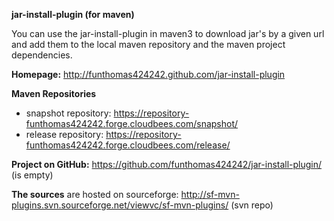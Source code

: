 **jar-install-plugin (for maven)**

You can use the jar-install-plugin in maven3 to download jar's by a given url 
and add them to the local maven repository and the maven project dependencies.

**Homepage:** http://funthomas424242.github.com/jar-install-plugin

**Maven Repositories**

 - snapshot repository: https://repository-funthomas424242.forge.cloudbees.com/snapshot/
 - release repository: https://repository-funthomas424242.forge.cloudbees.com/release/

**Project on GitHub:** https://github.com/funthomas424242/jar-install-plugin/ (is empty)

**The sources** are hosted on sourceforge: 
http://sf-mvn-plugins.svn.sourceforge.net/viewvc/sf-mvn-plugins/ (svn repo)